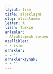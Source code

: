 ```yaml
---
layout: term
title: alçaklaşma
slug: alcaklasma
letter: A
lisan: Türkçe
anlamlar:
- Alçaklaşmak durumu
ozellikler:
- - isim
ornekler:
- - ''
orneklerkaynak:
- - ''
---
```

